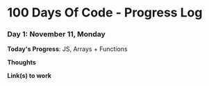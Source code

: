 # 100 Days Of Code - Progress Log

### Day 1: November 11, Monday

**Today's Progress**: JS, Arrays + Functions

**Thoughts** 

**Link(s) to work**
